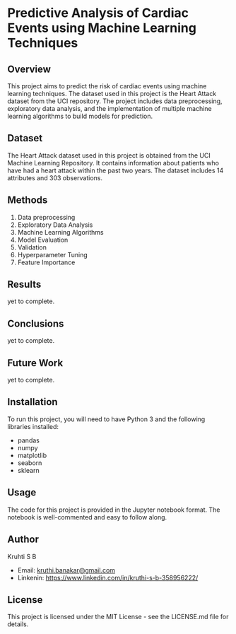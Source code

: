 # Predictive Analysis of Cardiac Events using Machine Learning Techniques

## Overview
This project aims to predict the risk of cardiac events using machine learning techniques. The dataset used in this project is the Heart Attack dataset from the UCI repository. The project includes data preprocessing, exploratory data analysis, and the implementation of multiple machine learning algorithms to build models for prediction.

## Dataset
The Heart Attack dataset used in this project is obtained from the UCI Machine Learning Repository. It contains information about patients who have had a heart attack within the past two years. The dataset includes 14 attributes and 303 observations.

## Methods
1. Data preprocessing
2. Exploratory Data Analysis
3. Machine Learning Algorithms
4. Model Evaluation
5. Validation
6. Hyperparameter Tuning
7. Feature Importance

## Results
yet to complete.

## Conclusions
yet to complete.

## Future Work
yet to complete.

## Installation
To run this project, you will need to have Python 3 and the following libraries installed:

- pandas
- numpy
- matplotlib
- seaborn
- sklearn

## Usage
The code for this project is provided in the Jupyter notebook format. The notebook is well-commented and easy to follow along.

## Author
Kruhti S B
- Email: kruthi.banakar@gmail.com
- Linkenin: https://www.linkedin.com/in/kruthi-s-b-358956222/

## License
This project is licensed under the MIT License - see the LICENSE.md file for details.